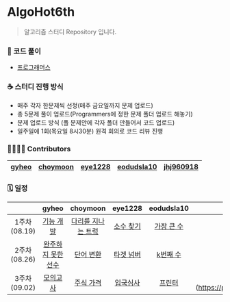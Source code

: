 # AlgoHot6th

> 알고리즘 스터디 Repository 입니다.

### 🎈 코드 풀이

- [프로그래머스](https://programmers.co.kr/)

### ☕ 스터디 진행 방식

- 매주 각자 한문제씩 선정(매주 금요일까지 문제 업로드)
- 총 5문제 풀이 업로드(Programmers에 정한 문제 폴더 업로드 해놓기)
- 문제 업로드 방식 (풀 문제안에 각자 폴더 만들어서 코드 업로드)
- 일주일에 1회(목요일 8시30분) 원격 회의로 코드 리뷰 진행

### 👨‍👩‍👧‍👦 Contributors

| [gyheo](https://github.com/gyheo) | [choymoon](https://github.com/choymoon) | [eye1228](https://github.com/eye1228) | [eodudsla10](https://github.com/eodudsla10) | [jhj960918](https://github.com/jhj960918) |
| :-------------------------------: | :-------------------------------------: | :-----------------------------------: | :-----------------------------------------: | :---------------------------------------: |

### 🗓 일정

|                  |                                     gyheo                                      |                                    choymoon                                    |                                eye1228                                |                               eodudsla10                               |                                                                 jhj960918                                                                 |
| :--------------: | :----------------------------------------------------------------------------: | :----------------------------------------------------------------------------: | :-------------------------------------------------------------------: | :--------------------------------------------------------------------: | :---------------------------------------------------------------------------------------------------------------------------------------: |
| 1주차<br>(08.19) |     [기능 개발](https://programmers.co.kr/learn/courses/30/lessons/42586)      | [다리를 지나는 트럭](https://programmers.co.kr/learn/courses/30/lessons/42583) | [소수 찾기](https://programmers.co.kr/learn/courses/30/lessons/42839) | [가장 큰 수](https://programmers.co.kr/learn/courses/30/lessons/42746) |                                    [H-Index](https://programmers.co.kr/learn/courses/30/lessons/42747)                                    |
| 2주차<br>(08.26) | [완주하지 못한 선수](https://programmers.co.kr/learn/courses/30/lessons/42576) |     [단어 변환](https://programmers.co.kr/learn/courses/30/lessons/43163)      | [타겟 넘버](https://programmers.co.kr/learn/courses/30/lessons/43165) |  [k번째 수](https://programmers.co.kr/learn/courses/30/lessons/42748)  | [전화번호목록](https://programmers.co.kr/learn/courses/30/lessons/42577)  [위장](https://programmers.co.kr/learn/courses/30/lessons/42578) |
| 3주차<br>(09.02) | [모의고사](https://programmers.co.kr/learn/courses/30/lessons/42840?language=java) |     [주식 가격](https://programmers.co.kr/learn/courses/30/lessons/42584)      |             [입국심사](https://programmers.co.kr/learn/courses/30/lessons/43238)                                                          |   [프린터](https://programmers.co.kr/learn/courses/30/lessons/42587)   |           [더 맵게] (https://programmers.co.kr/learn/courses/30/lessons/42626)                                                                                                                                |
